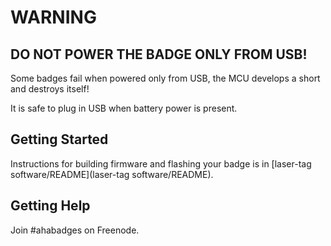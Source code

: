 # WARNING

## DO NOT POWER THE BADGE ONLY FROM USB!

Some badges fail when powered only from USB,
the MCU develops a short and destroys itself!

It is safe to plug in USB when battery power is present.

## Getting Started

Instructions for building firmware and flashing your badge is in
[laser-tag software/README](laser-tag software/README).

## Getting Help

Join #ahabadges on Freenode.
